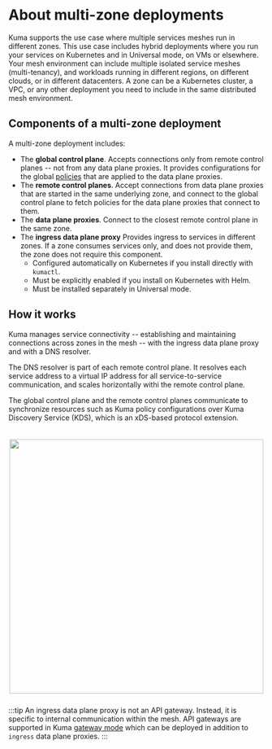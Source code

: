 # About multi-zone deployments

Kuma supports the use case where multiple services meshes run in different zones. This use case includes hybrid deployments where you run your services on Kubernetes and in Universal mode, on VMs or elsewhere. Your mesh environment can include multiple isolated service meshes (multi-tenancy), and workloads running in different regions, on different clouds, or in different datacenters. A zone can be a Kubernetes cluster, a VPC, or any other deployment you need to include in the same distributed mesh environment.

## Components of a multi-zone deployment

A multi-zone deployment includes: 

* The **global control plane**. Accepts connections only from remote control planes -- not from any data plane proxies. It provides configurations for the global [policies](/policies) that are applied to the data plane proxies.
* The **remote control planes**. Accept connections from data plane proxies that are started in the same underlying zone, and connect to the global control plane to fetch policies for the data plane proxies that connect to them.
* The **data plane proxies**. Connect to the closest remote control plane in the same zone. 
* The **ingress data plane proxy** Provides ingress to services in different zones. If a zone consumes services only, and does not provide them, the zone does not require this component.
  * Configured automatically on Kubernetes if you install directly with `kumactl`.
  * Must be explicitly enabled if you install on Kubernetes with Helm.
  * Must be installed separately in Universal mode.

## How it works

Kuma manages service connectivity -- establishing and maintaining connections across zones in the mesh -- with the ingress data plane proxy and with a DNS resolver.

The DNS resolver is part of each remote control plane. It resolves each service address to a virtual IP address for all service-to-service communication, and scales horizontally withi the remote control plane.

The global control plane and the remote control planes communicate to synchronize resources such as Kuma policy configurations over Kuma Discovery Service (KDS), which is an xDS-based protocol extension.

<center>
<img src="/images/docs/0.6.0/distributed-diagram.jpg" alt="" style="width: 500px; padding-top: 20px; padding-bottom: 10px;"/>
</center>

:::tip
An ingress data plane proxy is not an API gateway. Instead, it is specific to internal communication within the mesh. API gateways are supported in Kuma [gateway mode](/docs/1.1.1/documentation/dps-and-data-model/#gateway) which can be deployed in addition to `ingress` data plane proxies.
:::

